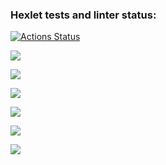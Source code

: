 ### Hexlet tests and linter status:
[![Actions Status](https://github.com/OrioleIvolga/python-project-lvl1/workflows/hexlet-check/badge.svg)](https://github.com/OrioleIvolga/python-project-lvl1/actions)

<a href="https://codeclimate.com/github/OrioleIvolga/python-project-lvl1/maintainability"><img src="https://api.codeclimate.com/v1/badges/d5df676e36a0371a541a/maintainability" /></a>

<a href="https://asciinema.org/a/6yPvdDlDzxHY5sNYOLIOAHhVF" target="_blank"><img src="https://asciinema.org/a/6yPvdDlDzxHY5sNYOLIOAHhVF.svg" /></a>
 
<a href="https://asciinema.org/a/cqEEYTRKeAhmsfjHg9mVWg0vr" target="_blank"><img src="https://asciinema.org/a/cqEEYTRKeAhmsfjHg9mVWg0vr.svg" /></a>
 
<a href="https://asciinema.org/a/6kJLCcW4bm3U7EhZuvunmPcT0" target="_blank"><img src="https://asciinema.org/a/6kJLCcW4bm3U7EhZuvunmPcT0.svg" /></a>
 
<a href="https://asciinema.org/a/ABKsVPxws9gz7ptsbTOyk7MPb" target="_blank"><img src="https://asciinema.org/a/ABKsVPxws9gz7ptsbTOyk7MPb.svg" /></a>
 
<a href="https://asciinema.org/a/7ABaizB6GoGxqU9YK0oxOBqTp" target="_blank"><img src="https://asciinema.org/a/7ABaizB6GoGxqU9YK0oxOBqTp.svg" /></a>